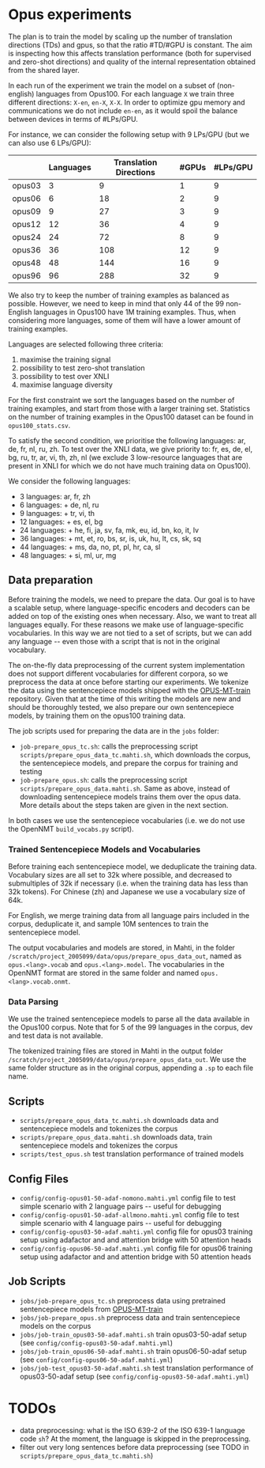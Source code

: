 # Opus experiments

The plan is to train the model by scaling up the number of translation directions (TDs) and gpus, 
so that the ratio #TD/#GPU is constant.
The aim is inspecting how this affects translation performance (both for supervised and zero-shot directions)
and quality of the internal representation obtained from the shared layer.

In each run of the experiment we train the model on a subset of (non-english) languages from Opus100. 
For each language `X` we train three different directions: `X-en`, `en-X`, `X-X`.
In order to optimize gpu memory and communications we do not include `en-en`, as it would spoil the balance between
devices in terms of #LPs/GPU.

For instance, we can consider the following setup with 9 LPs/GPU (but we can also use 6 LPs/GPU):

|        | Languages | Translation Directions | #GPUs | #LPs/GPU |
|--------|-----------|------------------------|-------|----------|
| opus03 | 3         | 9                      | 1     | 9        |
| opus06 | 6         | 18                     | 2     | 9        |
| opus09 | 9         | 27                     | 3     | 9        |
| opus12 | 12        | 36                     | 4     | 9        |
| opus24 | 24        | 72                     | 8     | 9        |
| opus36 | 36        | 108                    | 12    | 9        |
| opus48 | 48        | 144                    | 16    | 9        |
| opus96 | 96        | 288                    | 32    | 9        |

We also try to keep the number of training examples as balanced as possible.
However, we need to keep in mind that only 44 of the 99 non-English languages in Opus100
have 1M training examples. Thus, when considering more languages, some of them will have a lower amount
of training examples.

Languages are selected following three criteria:
 1. maximise the training signal
 2. possibility to test zero-shot translation
 3. possibility to test over XNLI
 4. maximise language diversity

For the first constraint we sort the languages based on the number of training examples, and start
from those with a larger training set. Statistics on the number of training examples in the Opus100
dataset can be found in `opus100_stats.csv`.  

To satisfy the second condition, we prioritise the following languages: ar, de, fr, nl, ru, zh.
To test over the XNLI data, we give priority to: fr, es, de, el, bg, ru, tr, ar, vi, th, zh, nl
(we exclude 3 low-resource languages that are present in XNLI for which we do not have much training data on Opus100).

We consider the following languages:
 * 3 languages: ar, fr, zh
 * 6 languages: + de, nl, ru
 * 9 languages: + tr, vi, th 
 * 12 languages: + es, el, bg
 * 24 languages: + he, fi, ja, sv, fa, mk, eu, id, bn, ko, it, lv
 * 36 languages: + mt, et, ro, bs, sr, is, uk, hu, lt, cs, sk, sq
 * 44 languages: + ms, da, no, pt, pl, hr, ca, sl
 * 48 languages: + si, ml, ur, mg


## Data preparation

Before training the models, we need to prepare the data.
Our goal is to have a scalable setup, where language-specific encoders and decoders can be added on top of the 
existing ones when necessary.
Also, we want to treat all languages equally.
For these reasons we make use of language-specific vocabularies.
In this way we are not tied to a set of scripts, but we can add any language -- even those with a script that is not in
the original vocabulary.

The on-the-fly data preprocessing of the current system implementation does not support different vocabularies
for different corpora, so we preprocess the data at once before starting our experiments.
We tokenize the data using the sentencepiece models shipped with the 
[OPUS-MT-train](https://github.com/Helsinki-NLP/OPUS-MT-train/blob/master/tatoeba/SentencePieceModels.md) repository.
Given that at the time of this writing the models are new and should be thoroughly tested, we also prepare our own
sentencepiece models, by training them on the opus100 training data.

The job scripts used for preparing the data are in the `jobs` folder:
 * `job-prepare_opus_tc.sh`: calls the preprocessing script `scripts/prepare_opus_data_tc.mahti.sh`, which 
   downloads the corpus, the sentencepiece models, and prepare the corpus for training and testing
 * `job-prepare_opus.sh`: calls the preprocessing script `scripts/prepare_opus_data.mahti.sh`. Same as above, instead of
   downloading sentencepiece models trains them over the opus data. More details about the steps taken are given in the 
   next section.

In both cases we use the sentencepiece vocabularies (i.e. we do not use the OpenNMT `build_vocabs.py` script).


### Trained Sentencepiece Models and Vocabularies

Before training each sentencepiece model, we deduplicate the training data.
Vocabulary sizes are all set to 32k where possible, and decreased to submultiples of 32k if necessary (i.e. when the
training data has less than 32k tokens).
For Chinese (zh) and Japanese we use a vocabulary size of 64k.

For English, we merge training data from all language pairs included in the corpus, deduplicate it, and sample 10M 
sentences to train the sentencepiece model.

The output vocabularies and models are stored, in Mahti, in the folder
`/scratch/project_2005099/data/opus/prepare_opus_data_out`, named as `opus.<lang>.vocab` and `opus.<lang>.model`.
The vocabularies in the OpenNMT format are stored in the same folder and named `opus.<lang>.vocab.onmt`.


### Data Parsing

We use the trained sentencepiece models to parse all the data available in the Opus100 corpus. Note that for 5 of the
99 languages in the corpus, dev and test data is not available.

The tokenized training files are stored in Mahti in the output folder
`/scratch/project_2005099/data/opus/prepare_opus_data_out`. We use the same folder structure as in the original corpus, 
appending a `.sp` to each file name.


## Scripts

 * `scripts/prepare_opus_data_tc.mahti.sh` downloads data and sentencepiece models and tokenizes the corpus
 * `scripts/prepare_opus_data.mahti.sh` downloads data, train sentencepiece models and tokenizes the corpus
 * `scripts/test_opus.sh` test translation performance of trained models


## Config Files

 * `config/config-opus01-50-adaf-nomono.mahti.yml` config file to test simple scenario with 2 language pairs -- useful for debugging
 * `config/config-opus01-50-adaf-allmono.mahti.yml` config file to test simple scenario with 4 language pairs -- useful for debugging
 * `config/config-opus03-50-adaf.mahti.yml` config file for opus03 training setup using adafactor and and attention bridge with 50 attention heads
 * `config/config-opus06-50-adaf.mahti.yml` config file for opus06 training setup using adafactor and and attention bridge with 50 attention heads


## Job Scripts

 * `jobs/job-prepare_opus_tc.sh` preprocess data using pretrained sentencepiece models from [OPUS-MT-train](https://github.com/Helsinki-NLP/OPUS-MT-train/blob/master/tatoeba/SentencePieceModels.md)
 * `jobs/job-prepare_opus.sh` preprocess data and train sentencepiece models on the corpus
 * `jobs/job-train_opus03-50-adaf.mahti.sh` train opus03-50-adaf setup (see `config/config-opus03-50-adaf.mahti.yml`)
 * `jobs/job-train_opus06-50-adaf.mahti.sh` train opus06-50-adaf setup (see `config/config-opus06-50-adaf.mahti.yml`)
 * `jobs/job-test_opus03-50-adaf.mahti.sh` test translation performance of opus03-50-adaf setup (see `config/config-opus03-50-adaf.mahti.yml`)


# TODOs

 * data preprocessing: what is the ISO 639-2 of the ISO 639-1 language code `sh`?
   At the moment, the language is skipped in the preprocessing.
 * filter out very long sentences before data preprocessing (see TODO in `scripts/prepare_opus_data_tc.mahti.sh`)
 